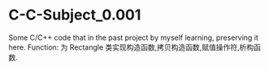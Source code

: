 # C-C-Subject_0.001
Some C/C++ code that  in the past project by myself learning, preserving it here.
Function: 
         为 Rectangle 类实现构造函数,拷贝构造函数,赋值操作符,析构函数.
